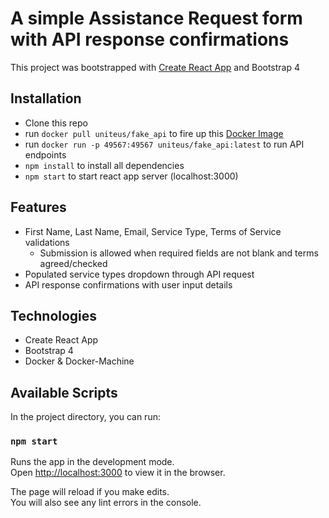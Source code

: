 # A simple Assistance Request form with API response confirmations

This project was bootstrapped with [Create React App](https://github.com/facebook/create-react-app) and Bootstrap 4

## Installation
  * Clone this repo
  * run `docker pull uniteus/fake_api` to fire up this [Docker Image](https://hub.docker.com/r/uniteus/fake_api/ "docker image")
  * run `docker run -p 49567:49567 uniteus/fake_api:latest` to run API endpoints
  * `npm install` to install all dependencies
  * `npm start` to start react app server (localhost:3000)

## Features
  * First Name, Last Name, Email, Service Type, Terms of Service validations
    * Submission is allowed when required fields are not blank and terms agreed/checked
  * Populated service types dropdown through API request
  * API response confirmations with user input details

## Technologies
  * Create React App
  * Bootstrap 4
  * Docker & Docker-Machine

## Available Scripts

In the project directory, you can run:

### `npm start`

Runs the app in the development mode.<br>
Open [http://localhost:3000](http://localhost:3000) to view it in the browser.

The page will reload if you make edits.<br>
You will also see any lint errors in the console.